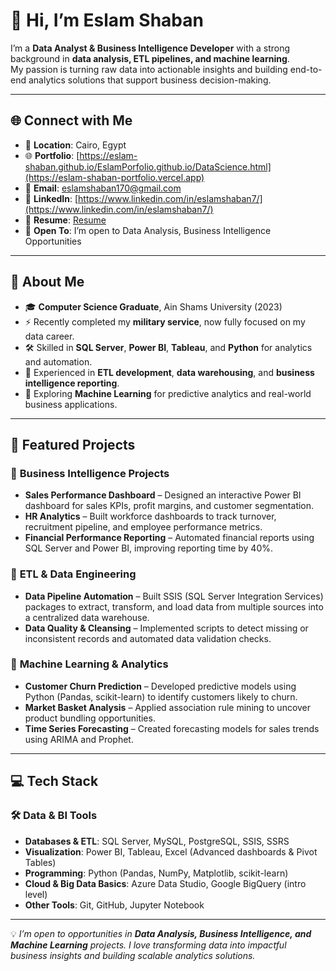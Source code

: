 # 👋 Hi, I’m **Eslam Shaban**

I’m a **Data Analyst & Business Intelligence Developer** with a strong background in **data analysis, ETL pipelines, and machine learning**.  
My passion is turning raw data into actionable insights and building end-to-end analytics solutions that support business decision-making.

---
## 🌐 Connect with Me

* 📍 **Location**: Cairo, Egypt
* 🌐 **Portfolio**: [https://eslam-shaban.github.io/EslamPorfolio.github.io/DataScience.html](https://eslam-shaban-portfolio.vercel.app) 
* 📧 **Email**: [eslamshaban170@gmail.com](mailto:eslamshaban170@gmail.com)
* 🔗 **LinkedIn**: [https://www.linkedin.com/in/eslamshaban7/](https://www.linkedin.com/in/eslamshaban7/)
* 📄 **Resume**: [Resume](https://drive.google.com/file/d/1geMxDpLmenhBcJFt-RT_5Y-12shmEMER/view?usp=drive_link)  
* 💼 **Open To**: I’m open to Data Analysis, Business Intelligence Opportunities
---


## 🔹 About Me
- 🎓 **Computer Science Graduate**, Ain Shams University (2023)  
- ⚡ Recently completed my **military service**, now fully focused on my data career.  
- 🛠️ Skilled in **SQL Server**, **Power BI**, **Tableau**, and **Python** for analytics and automation.  
- 🚀 Experienced in **ETL development**, **data warehousing**, and **business intelligence reporting**.  
- 🤖 Exploring **Machine Learning** for predictive analytics and real-world business applications.
---

## 📂 Featured Projects

### 🏢 **Business Intelligence Projects**
- **Sales Performance Dashboard** – Designed an interactive Power BI dashboard for sales KPIs, profit margins, and customer segmentation.  
- **HR Analytics** – Built workforce dashboards to track turnover, recruitment pipeline, and employee performance metrics.  
- **Financial Performance Reporting** – Automated financial reports using SQL Server and Power BI, improving reporting time by 40%.

### 🔄 **ETL & Data Engineering**
- **Data Pipeline Automation** – Built SSIS (SQL Server Integration Services) packages to extract, transform, and load data from multiple sources into a centralized data warehouse.  
- **Data Quality & Cleansing** – Implemented scripts to detect missing or inconsistent records and automated data validation checks.

### 🤖 **Machine Learning & Analytics**
- **Customer Churn Prediction** – Developed predictive models using Python (Pandas, scikit-learn) to identify customers likely to churn.  
- **Market Basket Analysis** – Applied association rule mining to uncover product bundling opportunities.  
- **Time Series Forecasting** – Created forecasting models for sales trends using ARIMA and Prophet.

---

## 💻 Tech Stack

### 🛠️ Data & BI Tools
- **Databases & ETL**: SQL Server, MySQL, PostgreSQL, SSIS, SSRS
- **Visualization**: Power BI, Tableau, Excel (Advanced dashboards & Pivot Tables)
- **Programming**: Python (Pandas, NumPy, Matplotlib, scikit-learn)
- **Cloud & Big Data Basics**: Azure Data Studio, Google BigQuery (intro level)
- **Other Tools**: Git, GitHub, Jupyter Notebook

---

💡 *I’m open to opportunities in **Data Analysis, Business Intelligence, and Machine Learning** projects. I love transforming data into impactful business insights and building scalable analytics solutions.*
